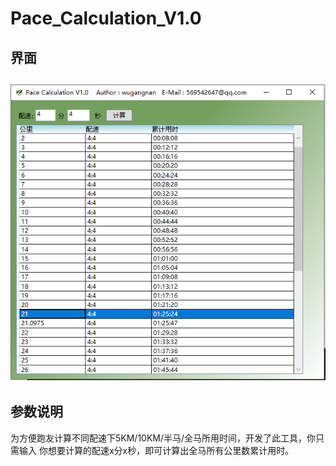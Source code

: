 # Pace_Calculation_V1.0
## 界面
![image](Images/tool.png)
---
## 参数说明
为方便跑友计算不同配速下5KM/10KM/半马/全马所用时间，开发了此工具，你只需输入
你想要计算的配速x分x秒，即可计算出全马所有公里数累计用时。
